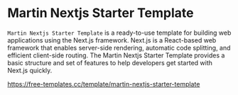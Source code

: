 # Martin Nextjs Starter Template

`Martin Nextjs Starter Template` is a ready-to-use template for building web applications using the Next.js framework. Next.js is a React-based web framework that enables server-side rendering, automatic code splitting, and efficient client-side routing. The Martin Nextjs Starter Template provides a basic structure and set of features to help developers get started with Next.js quickly.

https://free-templates.cc/template/martin-nextjs-starter-template